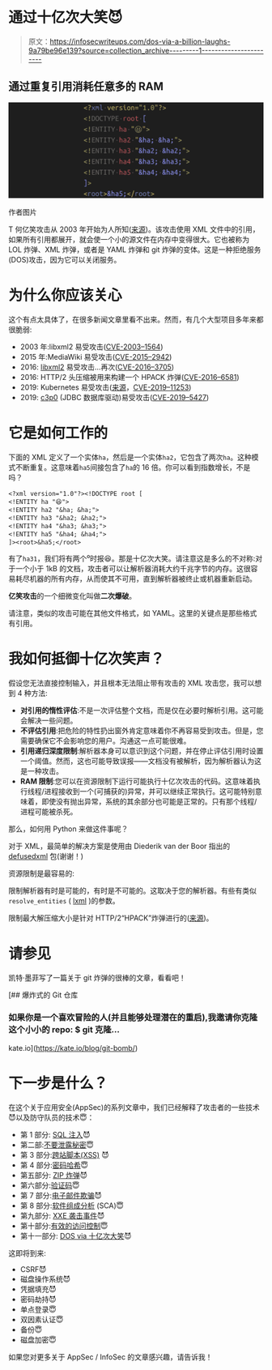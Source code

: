 # 通过十亿次大笑😈

> 原文：<https://infosecwriteups.com/dos-via-a-billion-laughs-9a79be96e139?source=collection_archive---------1----------------------->

## 通过重复引用消耗任意多的 RAM

![](img/0de1c3b641a911b9439a98f27098dca2.png)

作者图片

T 何亿笑攻击从 2003 年开始为人所知([来源](https://cve.mitre.org/cgi-bin/cvename.cgi?name=CVE-2003-1564))。该攻击使用 XML 文件中的引用，如果所有引用都展开，就会使一个小的源文件在内存中变得很大。它也被称为 LOL 炸弹、XML 炸弹，或者是 YAML 炸弹和 git 炸弹的变体。这是一种拒绝服务(DOS)攻击，因为它可以关闭服务。

# 为什么你应该关心

这个有点太具体了，在很多新闻文章里看不出来。然而，有几个大型项目多年来都很脆弱:

*   2003 年:libxml2 易受攻击([CVE-2003–1564](https://cve.mitre.org/cgi-bin/cvename.cgi?name=CVE-2003-1564))
*   2015 年:MediaWiki 易受攻击([CVE-2015–2942](https://cve.mitre.org/cgi-bin/cvename.cgi?name=CVE-2015-2942))
*   2016: [libxml2](https://en.wikipedia.org/wiki/Libxml2) 易受攻击…再次([CVE-2016–3705](https://cve.mitre.org/cgi-bin/cvename.cgi?name=CVE-2016-3705))
*   2016: HTTP/2 头压缩被用来构建一个 HPACK 炸弹([CVE-2016–6581](https://nvd.nist.gov/vuln/detail/CVE-2016-6581))
*   2019: Kubernetes 易受攻击([来源](https://github.com/kubernetes/kubernetes/issues/83253)，[CVE-2019–11253](https://nvd.nist.gov/vuln/detail/CVE-2019-11253))
*   2019: [c3p0](https://www.mchange.com/projects/c3p0/) (JDBC 数据库驱动)易受攻击([CVE-2019–5427](https://nvd.nist.gov/vuln/detail/CVE-2019-5427))

# 它是如何工作的

下面的 XML 定义了一个实体`ha`，然后是一个实体`ha2`，它包含了两次`ha`。这种模式不断重复。这意味着`ha5`间接包含了`ha`的 16 倍。你可以看到指数增长，不是吗？

```
<?xml version="1.0"?><!DOCTYPE root [
<!ENTITY ha "😆">
<!ENTITY ha2 "&ha; &ha;">
<!ENTITY ha3 "&ha2; &ha2;">
<!ENTITY ha4 "&ha3; &ha3;">
<!ENTITY ha5 "&ha4; &ha4;">
]><root>&ha5;</root>
```

有了`ha31`，我们将有两个⁰时报😆。那是十亿次大笑。请注意这是多么的不对称:对于一个小于 1kB 的文档，攻击者可以让解析器消耗大约千兆字节的内存。这很容易耗尽机器的所有内存，从而使其不可用，直到解析器被终止或机器重新启动。

**亿笑攻击**的一个细微变化叫做**二次爆破**。

请注意，类似的攻击可能在其他文件格式，如 YAML。这里的关键点是那些格式有引用。

# 我如何抵御十亿次笑声？

假设您无法直接控制输入，并且根本无法阻止带有攻击的 XML 攻击您，我可以想到 4 种方法:

*   **对引用的惰性评估**:不是一次评估整个文档，而是仅在必要时解析引用。这可能会解决一些问题。
*   **不评估引用**:把危险的特性扔出窗外肯定意味着你不再容易受到攻击。但是，您需要确保它不会影响您的用户。沟通这一点可能很难。
*   **引用递归深度限制**:解析器本身可以意识到这个问题，并在停止评估引用时设置一个阈值。然而，这也可能导致误报——文档没有被解析，因为解析器认为这是一种攻击。
*   **RAM 限制**:您可以在资源限制下运行可能执行十亿次攻击的代码。这意味着执行线程/进程接收到一个(可捕获的)异常，并可以继续正常执行。这可能特别意味着，即使没有抛出异常，系统的其余部分也可能是正常的。只有那个线程/进程可能被杀死。

那么，如何用 Python 来做这件事呢？

对于 XML，最简单的解决方案是使用由 Diederik van der Boor 指出的 [defusedxml](https://pypi.org/project/defusedxml/) 包(谢谢！)

资源限制是最容易的:

限制解析器有时是可能的，有时是不可能的。这取决于您的解析器。有些有类似`resolve_entities` ( [lxml](https://lxml.de/api/lxml.etree.XMLParser-class.html) )的参数。

限制最大解压缩大小是针对 HTTP/2“HPACK”炸弹进行的([来源](https://python-hyper.org/projects/hpack/en/latest/security/CVE-2016-6581.html#the-solution))。

# 请参见

凯特·墨菲写了一篇关于 git 炸弹的很棒的文章，看看吧！

[](https://kate.io/blog/git-bomb/) [## 爆炸式的 Git 仓库

### 如果你是一个喜欢冒险的人(并且能够处理潜在的重启),我邀请你克隆这个小小的 repo: $ git 克隆…

kate.io](https://kate.io/blog/git-bomb/) 

# 下一步是什么？

在这个关于应用安全(AppSec)的系列文章中，我们已经解释了攻击者的一些技术😈以及防守队员的技术😇：

*   第 1 部分: [SQL 注入](https://medium.com/faun/sql-injections-e8bc9a14c95)😈
*   第二部:[不要泄露秘密](https://levelup.gitconnected.com/leaking-secrets-240a3484cb80)😇
*   第 3 部分:[跨站脚本(XSS)](https://levelup.gitconnected.com/cross-site-scripting-xss-fd374ce71b2f) 😈
*   第 4 部分:[密码哈希](https://levelup.gitconnected.com/password-hashing-eb3b97684636)😇
*   第五部分: [ZIP 炸弹](https://medium.com/bugbountywriteup/zip-bombs-30337a1b0112)😈
*   第六部分:[验证码](https://medium.com/plain-and-simple/captcha-500991bd90a3)😇
*   第 7 部分:[电子邮件欺骗](https://medium.com/bugbountywriteup/email-spoofing-9da8d33406bf)😈
*   第 8 部分:[软件组成分析](https://medium.com/python-in-plain-english/software-composition-analysis-sca-7e573214a98e) (SCA)😇
*   第九部分: [XXE 袭击事件](https://medium.com/faun/xxe-attacks-750e91448e8f)😈
*   第十部分:[有效的访问控制](https://levelup.gitconnected.com/effective-access-control-331f883cb0ff)😇
*   第十一部分: [DOS via 十亿次大笑](https://medium.com/bugbountywriteup/dos-via-a-billion-laughs-9a79be96e139)😈

这即将到来:

*   CSRF😈
*   磁盘操作系统😈
*   凭据填充😈
*   密码劫持😈
*   单点登录😇
*   双因素认证😇
*   备份😇
*   磁盘加密😇

如果您对更多关于 AppSec / InfoSec 的文章感兴趣，请告诉我！